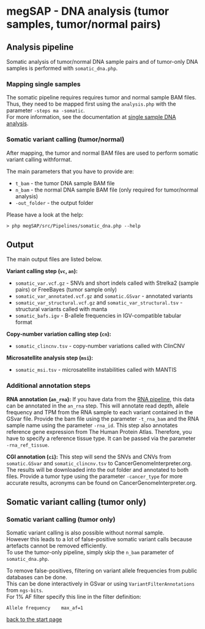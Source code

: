 # megSAP - DNA analysis (tumor samples, tumor/normal pairs)

## Analysis pipeline

Somatic analysis of tumor/normal DNA sample pairs and of tumor-only DNA samples is
performed with `somatic_dna.php`.

### Mapping single samples

The somatic pipeline requires requires tumor and normal sample BAM files.  
Thus, they need to be mapped first using the `analysis.php` with the parameter `-steps ma -somatic`.  
For more information, see the documentation at [single sample DNA analysis](dna_single_sample.md).

### Somatic variant calling (tumor/normal)

After mapping, the tumor and normal BAM files are used to perform somatic variant calling withformat.  

The main parameters that you have to provide are:

* `t_bam` - the tumor DNA sample BAM file
* `n_bam` - the normal DNA sample BAM file (only required for tumor/normal analysis)
* `-out_folder` - the output folder

Please have a look at the help:

    > php megSAP/src/Pipelines/somatic_dna.php --help

## Output

The main output files are listed below.

**Variant calling step (`vc`, `an`):**

* `somatic_var.vcf.gz` - SNVs and short indels called with Strelka2 (sample pairs) or FreeBayes (tumor sample only)
* `somatic_var_annotated.vcf.gz` and `somatic.GSvar` - annotated variants
* `somatic_var_structural.vcf.gz` and `somatic_var_structural.tsv` - structural variants called with manta
* `somatic_bafs.igv` - B-allele frequencies in IGV-compatible tabular format

**Copy-number variation calling step (`cn`):**

* `somatic_clincnv.tsv` - copy-number variations called with ClinCNV

**Microsatellite analysis step (`msi`):**

* `somatic_msi.tsv` - microsatellite instabilities called with MANTIS

### Additional annotation steps
**RNA annotation (`an_rna`):**
If you have data from the [RNA pipeline](rna_expression.md), this data can be annotated in the `an_rna` step. This will annotate read depth, allele frequency and TPM from the RNA sample to each variant contained in the GSvar file. Provide the bam file using the parameter `-t_rna_bam` and the RNA sample name using the parameter `-rna_id`. This step also annotates reference gene expression from The Human Protein Atlas. Therefore, you have to specify a reference tissue type. It can be passed via the parameter `-rna_ref_tissue`.

**CGI annotation (`ci`):**
This step will send the SNVs and CNVs from `somatic.GSvar` and `somatic_clincnv.tsv` to CancerGenomeInterpreter.org. The results will be downloaded into the out folder and annotated to both files. Provide a tumor type using the parameter `-cancer_type` for more accurate results, acronyms can be found on CancerGenomeInterpreter.org.


## Somatic variant calling (tumor only)


### Somatic variant calling (tumor only)

Somatic variant calling is also possible without normal sample.  
However this leads to a lot of false-positive somatic variant calls because artefacts cannot be removed efficiently.  
To use the tumor-only pipeline, simply skip the `n_bam` parameter of `somatic_dna.php`.

To remove false-positives, filtering on variant allele frequencies from public databases can be done.  
This can be done interactively in GSvar or using `VariantFilterAnnotations` from `ngs-bits`.  
For 1% AF filter specify this line in the filter definition:

```
Allele frequency    max_af=1
```

[back to the start page](../README.md)
